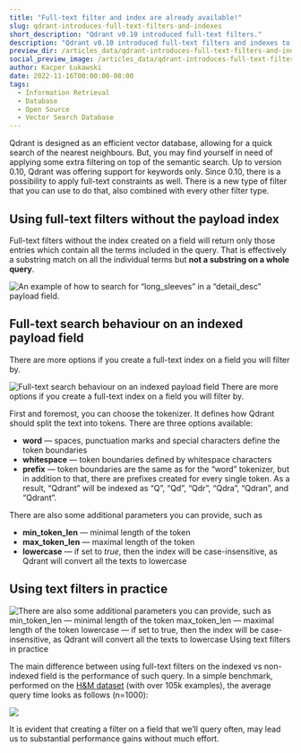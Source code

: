 ```yaml
---
title: "Full-text filter and index are already available!"
slug: qdrant-introduces-full-text-filters-and-indexes
short_description: "Qdrant v0.10 introduced full-text filters."
description: "Qdrant v0.10 introduced full-text filters and indexes to enable more search capabilities for those working with textual data." 
preview_dir: /articles_data/qdrant-introduces-full-text-filters-and-indexes/preview
social_preview_image: /articles_data/qdrant-introduces-full-text-filters-and-indexes/preview/social_preview.jpg
author: Kacper Łukawski
date: 2022-11-16T00:00:00-08:00
tags:
  - Information Retrieval
  - Database
  - Open Source
  - Vector Search Database
---
```


Qdrant is designed as an efficient vector database, allowing for a quick search of the nearest neighbours. But, you may find yourself in need of applying some extra filtering on top of the semantic search. Up to version 0.10, Qdrant was offering support for keywords only. Since 0.10, there is a possibility to apply full-text constraints as well. There is a new type of filter that you can use to do that, also combined with every other filter type.

## Using full-text filters without the payload index

Full-text filters without the index created on a field will return only those entries which contain all the terms included in the query. That is effectively a substring match on all the individual terms but **not a substring on a whole query**.

![](/blog/from_cms/1_ek61_uvtyn89duqtmqqztq.webp "An example of how to search for “long_sleeves” in a “detail_desc” payload field.")

## Full-text search behaviour on an indexed payload field

There are more options if you create a full-text index on a field you will filter by.

![](/blog/from_cms/1_pohx4eznqpgoxak6ppzypq.webp "Full-text search behaviour on an indexed payload field There are more options if you create a full-text index on a field you will filter by.")

First and foremost, you can choose the tokenizer. It defines how Qdrant should split the text into tokens. There are three options available:

* **word** — spaces, punctuation marks and special characters define the token boundaries
* **whitespace** — token boundaries defined by whitespace characters
* **prefix** — token boundaries are the same as for the “word” tokenizer, but in addition to that, there are prefixes created for every single token. As a result, “Qdrant” will be indexed as “Q”, “Qd”, “Qdr”, “Qdra”, “Qdran”, and “Qdrant”.

There are also some additional parameters you can provide, such as

* **min_token_len** — minimal length of the token
* **max_token_len** — maximal length of the token
* **lowercase** — if set to *true*, then the index will be case-insensitive, as Qdrant will convert all the texts to lowercase

## Using text filters in practice

![](/blog/from_cms/1_pbtd2tzqtjqqlbi61r8czg.webp "There are also some additional parameters you can provide, such as  min_token_len — minimal length of the token max_token_len — maximal length of the token lowercase — if set to true, then the index will be case-insensitive, as Qdrant will convert all the texts to lowercase Using text filters in practice")

The main difference between using full-text filters on the indexed vs non-indexed field is the performance of such query. In a simple benchmark, performed on the [H&M dataset](https://www.kaggle.com/competitions/h-and-m-personalized-fashion-recommendations) (with over 105k examples), the average query time looks as follows (n=1000):

![](/blog/from_cms/screenshot_31.png)

It is evident that creating a filter on a field that we’ll query often, may lead us to substantial performance gains without much effort.